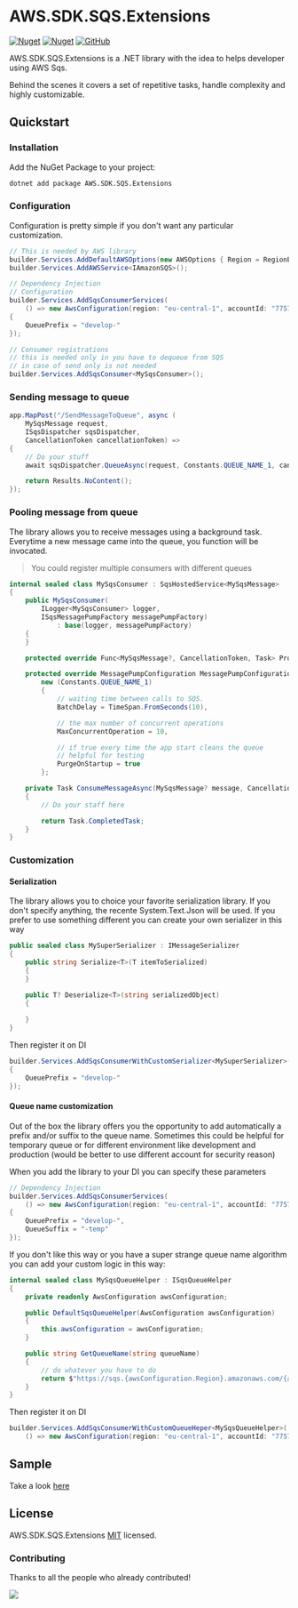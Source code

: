 # AWS.SDK.SQS.Extensions

[![Nuget](https://img.shields.io/nuget/v/AWS.SDK.SQS.Extensions?style=flat-square)](https://www.nuget.org/packages/AWS.SDK.SQS.Extensions/)
[![Nuget](https://img.shields.io/nuget/vpre/AWS.SDK.SQS.Extensions?style=flat-square)](https://www.nuget.org/packages/AWS.SDK.SQS.Extensions/)
[![GitHub](https://img.shields.io/github/license/imperugo/AWS.SDK.SQS.Extensions?style=flat-square)](https://github.com/imperugo/AWS.SDK.SQS.Extensions/blob/main/LICENSE)

AWS.SDK.SQS.Extensions is a .NET library with the idea to helps developer using AWS Sqs.

Behind the scenes it covers a set of repetitive tasks, handle complexity and highly customizable.

## Quickstart

### Installation

Add the NuGet Package to your project:

```bash
dotnet add package AWS.SDK.SQS.Extensions
```

### Configuration

Configuration is pretty simple if you don't want any particular customization. 

```c#
// This is needed by AWS library
builder.Services.AddDefaultAWSOptions(new AWSOptions { Region = RegionEndpoint.EUCentral1 });
builder.Services.AddAWSService<IAmazonSQS>();

// Dependency Injection
// Configuration
builder.Services.AddSqsConsumerServices(
    () => new AwsConfiguration(region: "eu-central-1", accountId: "775704350706")
{
    QueuePrefix = "develop-"
});

// Consumer registrations
// this is needed only in you have to dequeue from SQS
// in case of send only is not needed
builder.Services.AddSqsConsumer<MySqsConsumer>();
```

### Sending message to queue

```c#
app.MapPost("/SendMessageToQueue", async (
    MySqsMessage request,
    ISqsDispatcher sqsDispatcher,
    CancellationToken cancellationToken) =>
{
    // Do your stuff
    await sqsDispatcher.QueueAsync(request, Constants.QUEUE_NAME_1, cancellationToken);

    return Results.NoContent();
});
```

### Pooling message from queue

The library allows you to receive messages using a background task. Everytime a new message came into the queue, you function will be invocated.

> You could register multiple consumers with different queues

```c#
internal sealed class MySqsConsumer : SqsHostedService<MySqsMessage>
{
    public MySqsConsumer(
        ILogger<MySqsConsumer> logger,
        ISqsMessagePumpFactory messagePumpFactory)
            : base(logger, messagePumpFactory)
    {
    }

    protected override Func<MySqsMessage?, CancellationToken, Task> ProcessMessageFunc => ConsumeMessageAsync;

    protected override MessagePumpConfiguration MessagePumpConfiguration =>
        new (Constants.QUEUE_NAME_1)
        {
            // waiting time between calls to SQS.
            BatchDelay = TimeSpan.FromSeconds(10),

            // the max number of concurrent operations
            MaxConcurrentOperation = 10,

            // if true every time the app start cleans the queue
            // helpful for testing
            PurgeOnStartup = true
        };

    private Task ConsumeMessageAsync(MySqsMessage? message, CancellationToken cancellationToken)
    {
        // Do your staff here

        return Task.CompletedTask;
    }
}
```

### Customization

#### Serialization

The library allows you to choice your favorite serialization library. If you don't specify anything, the recente System.Text.Json will be used.
If you prefer to use something different you can create your own serializer in this way

```c#
public sealed class MySuperSerializer : IMessageSerializer
{
    public string Serialize<T>(T itemToSerialized)
    {
    }

    public T? Deserialize<T>(string serializedObject)
    {
        
    }
}
```

Then register it on DI

```csharp
builder.Services.AddSqsConsumerWithCustomSerializer<MySuperSerializer>(() => new AwsConfiguration(region: "eu-central-1", accountId: "775704350706")
{
    QueuePrefix = "develop-"
});
```

#### Queue name customization

Out of the box the library offers you the opportunity to add automatically a prefix and/or suffix to the queue name.
Sometimes this could be helpful for temporary queue or for different environment like development and production (would be better to use different account for security reason)

When you add the library to your DI you can specify these parameters

```csharp
// Dependency Injection
builder.Services.AddSqsConsumerServices(
    () => new AwsConfiguration(region: "eu-central-1", accountId: "775704350706")
{
    QueuePrefix = "develop-",
    QueueSuffix = "-temp"
});
```

If you don't like this way or you have a super strange queue name algorithm you can add your custom logic in this way:

```csharp
internal sealed class MySqsQueueHelper : ISqsQueueHelper
{
    private readonly AwsConfiguration awsConfiguration;

    public DefaultSqsQueueHelper(AwsConfiguration awsConfiguration)
    {
        this.awsConfiguration = awsConfiguration;
    }

    public string GetQueueName(string queueName)
    {
        // do whatever you have to do
        return $"https://sqs.{awsConfiguration.Region}.amazonaws.com/{awsConfiguration.AccountId}/{MyCalculatedQueueName}";
    }
}
```

Then register it on DI

```csharp
builder.Services.AddSqsConsumerWithCustomQueueHeper<MySqsQueueHelper>(
    () => new AwsConfiguration(region: "eu-central-1", accountId: "775704350706"));
```

## Sample

Take a look [here](https://github.com/imperugo/AWS.SDK.SQS.Extensions/blob/main/sample/AWS.SDK.SQS.Extensions.Sample****)

## License

AWS.SDK.SQS.Extensions [MIT](https://github.com/imperugo/AWS.SDK.SQS.Extensions/blob/main/LICENSE) licensed.

### Contributing

Thanks to all the people who already contributed!

<a href="https://github.com/imperugo/AWS.SDK.SQS.Extensions/graphs/contributors">
  <img src="https://contributors-img.web.app/image?repo=imperugo/AWS.SDK.SQS.Extensions" />
</a>
